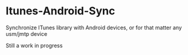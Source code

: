 # Itunes-Android-Sync
Synchronize ITunes library with Android devices, or for that matter any usm/jmtp device 


Still a work in progress
